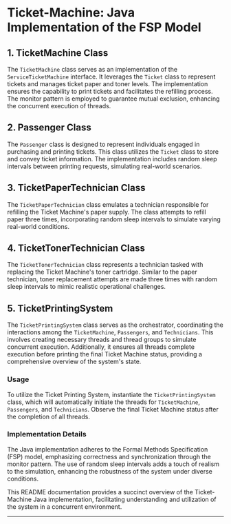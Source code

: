 <div id="message-text-e913e1c0-8931-4b5e-8674-72c04fa0c6ba" class="markdown prose w-full flex flex-col break-words dark:prose-invert"><h1>Ticket-Machine: Java Implementation of the FSP Model</h1>
<h2>1. TicketMachine Class</h2>
<p>The <code>TicketMachine</code> class serves as an implementation of the <code>ServiceTicketMachine</code> interface. It leverages the <code>Ticket</code> class to represent tickets and manages ticket paper and toner levels. The implementation ensures the capability to print tickets and facilitates the refilling process. The monitor pattern is employed to guarantee mutual exclusion, enhancing the concurrent execution of threads.</p>
<h2>2. Passenger Class</h2>
<p>The <code>Passenger</code> class is designed to represent individuals engaged in purchasing and printing tickets. This class utilizes the <code>Ticket</code> class to store and convey ticket information. The implementation includes random sleep intervals between printing requests, simulating real-world scenarios.</p>
<h2>3. TicketPaperTechnician Class</h2>
<p>The <code>TicketPaperTechnician</code> class emulates a technician responsible for refilling the Ticket Machine's paper supply. The class attempts to refill paper three times, incorporating random sleep intervals to simulate varying real-world conditions.</p>
<h2>4. TicketTonerTechnician Class</h2>
<p>The <code>TicketTonerTechnician</code> class represents a technician tasked with replacing the Ticket Machine's toner cartridge. Similar to the paper technician, toner replacement attempts are made three times with random sleep intervals to mimic realistic operational challenges.</p>
<h2>5. TicketPrintingSystem</h2>
<p>The <code>TicketPrintingSystem</code> class serves as the orchestrator, coordinating the interactions among the <code>TicketMachine</code>, <code>Passengers</code>, and <code>Technicians</code>. This involves creating necessary threads and thread groups to simulate concurrent execution. Additionally, it ensures all threads complete execution before printing the final Ticket Machine status, providing a comprehensive overview of the system's state.</p>
<h3>Usage</h3>
<p>To utilize the Ticket Printing System, instantiate the <code>TicketPrintingSystem</code> class, which will automatically initiate the threads for <code>TicketMachine</code>, <code>Passengers</code>, and <code>Technicians</code>. Observe the final Ticket Machine status after the completion of all threads.</p>
<h3>Implementation Details</h3>
<p>The Java implementation adheres to the Formal Methods Specification (FSP) model, emphasizing correctness and synchronization through the monitor pattern. The use of random sleep intervals adds a touch of realism to the simulation, enhancing the robustness of the system under diverse conditions.</p>
<p>This README documentation provides a succinct overview of the Ticket-Machine Java implementation, facilitating understanding and utilization of the system in a concurrent environment.</p>
<hr>
</div>
